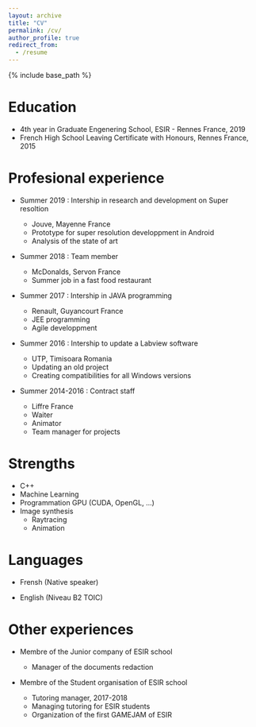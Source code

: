 ```yaml
---
layout: archive
title: "CV"
permalink: /cv/
author_profile: true
redirect_from:
  - /resume
---
```


{% include base_path %}

Education
======
* 4th year in Graduate Engenering School, ESIR - Rennes France, 2019
* French High School Leaving Certificate with Honours, Rennes France, 2015


Profesional experience
======
* Summer 2019 : Intership in  research and development on Super resoltion
  * Jouve, Mayenne France
  * Prototype for super resolution developpment in Android
  * Analysis of the state of art

* Summer 2018 : Team member
  * McDonalds, Servon France
  * Summer job in a fast food restaurant
  
* Summer 2017 : Intership in JAVA programming
  * Renault, Guyancourt France
  * JEE programming
  * Agile developpment
  
* Summer 2016 : Intership to update a Labview software
  * UTP, Timisoara Romania
  * Updating an old project
  * Creating compatibilities for all Windows versions
  
* Summer 2014-2016 : Contract staff
  * Liffre France
  * Waiter
  * Animator
  * Team manager for projects

Strengths
======
* C++
* Machine Learning
* Programmation GPU (CUDA, OpenGL, ...)
* Image synthesis
  * Raytracing
  * Animation


Languages
======
* Frensh (Native speaker)

* English (Niveau B2 TOIC)


Other experiences
======
* Membre of the Junior company of ESIR school
  * Manager of the documents redaction
  
* Membre of the Student organisation of ESIR school
  * Tutoring manager, 2017-2018
  * Managing tutoring for ESIR students
  * Organization of the first GAMEJAM of ESIR
  

